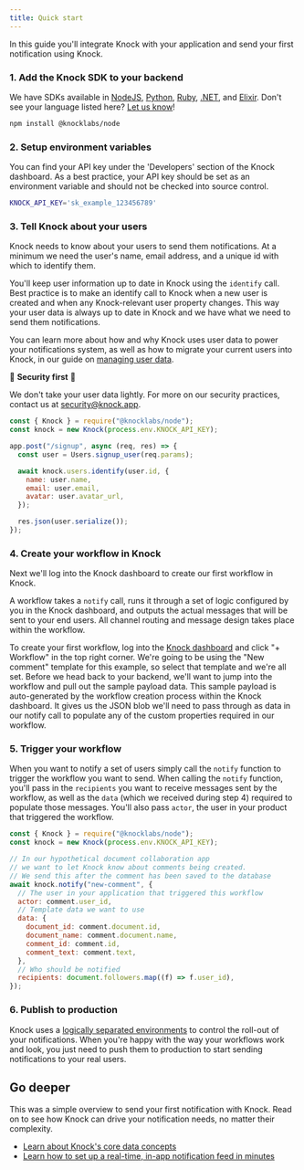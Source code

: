```yaml
---
title: Quick start
---
```


In this guide you'll integrate Knock with your application and send your first notification using Knock.

### 1. Add the Knock SDK to your backend

We have SDKs available in [NodeJS](https://github.com/knocklabs/knock-node), [Python](https://github.com/knocklabs/knock-python), [Ruby](https://github.com/knocklabs/knock-ruby), [.NET](https://github.com/knocklabs/knock-dotnet), and [Elixir](https://github.com/knocklabs/knock-elixir). Don't see your language listed here? [Let us know](mailto:support@knock.app)!

```bash
npm install @knocklabs/node
```

### 2. Setup environment variables

You can find your API key under the 'Developers' section of the Knock dashboard. As a best practice, your API key should be set as an environment variable and should not be checked into source control.

```bash
KNOCK_API_KEY='sk_example_123456789'
```

### 3. Tell Knock about your users

Knock needs to know about your users to send them notifications. At a minimum we need the user's name, email address, and a unique id with which to identify them. 

You'll keep user information up to date in Knock using the `identify` call.
Best practice is to make an identify call to Knock when a new user is created and when any Knock-relevant user property changes. This way your user data is always up to date in Knock and we have what we need to send them notifications. 

You can learn more about how and why Knock uses user data to power your notifications system, as well as how to migrate your current users into Knock, in our guide on [managing user data](/send-and-manage-data/users). 

🔐 **Security first** 🔐

We don't take your user data lightly. For more on our security practices, contact us at [security@knock.app](mailto:security@knock.app?subject=Question%about%Knock's%security%practices).

```javascript
const { Knock } = require("@knocklabs/node");
const knock = new Knock(process.env.KNOCK_API_KEY);

app.post("/signup", async (req, res) => {
  const user = Users.signup_user(req.params);

  await knock.users.identify(user.id, {
    name: user.name,
    email: user.email,
    avatar: user.avatar_url,
  });

  res.json(user.serialize());
});
```

### 4. Create your workflow in Knock

Next we'll log into the Knock dashboard to create our first workflow in Knock.

A workflow takes a `notify` call, runs it through a set of logic configured by you in the Knock dashboard, and outputs the actual messages that will be sent to your end users. All channel routing and message design takes place within the workflow.

To create your first workflow, log into the [Knock dashboard](https://dashboard.knock.app) and click "+ Workflow" in the top right corner. We're going to be using the "New comment" template for this example, so select that template and we're all set. Before we head back to your backend, we'll want to jump into the workflow and pull out the sample payload data. This sample payload is auto-generated by the workflow creation process within the Knock dashboard. It gives us the JSON blob we'll need to pass through as data in our notify call to populate any of the custom properties required in our workflow.

### 5. Trigger your workflow

When you want to notify a set of users simply call the `notify` function to trigger the workflow you want to send. When calling the `notify` function, you'll pass in the `recipients` you want to receive messages sent by the workflow, as well as the `data` (which we received during step 4) required to populate those messages. You'll also pass `actor`, the user in your product that triggered the workflow. 

```javascript
const { Knock } = require("@knocklabs/node");
const knock = new Knock(process.env.KNOCK_API_KEY);

// In our hypothetical document collaboration app
// we want to let Knock know about comments being created.
// We send this after the comment has been saved to the database
await knock.notify("new-comment", {
  // The user in your application that triggered this workflow
  actor: comment.user_id,
  // Template data we want to use
  data: {
    document_id: comment.document.id,
    document_name: comment.document.name,
    comment_id: comment.id,
    comment_text: comment.text,
  },
  // Who should be notified
  recipients: document.followers.map((f) => f.user_id),
});
```

### 6. Publish to production

Knock uses a [logically separated environments](/send-and-manage-data/environments) to control the roll-out of your notifications.
When you're happy with the way your workflows work and look, you just need to push them to
production to start sending notifications to your real users.

## Go deeper

This was a simple overview to send your first notification with Knock. Read on to see how Knock can drive your notification needs, no matter their complexity.

- [Learn about Knock's core data concepts](/send-and-manage-data/concepts)
- [Learn how to set up a real-time, in-app notification feed in minutes](/notification-feeds/getting-started)
<!-- - [Managing users with lists](/send-and-manage-data/lists) -->

<br />
